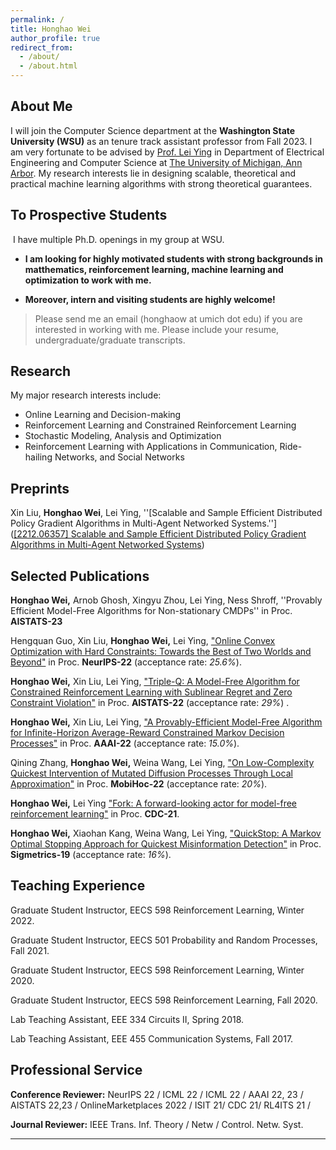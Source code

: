 ```yaml
---
permalink: /
title: Honghao Wei
author_profile: true
redirect_from: 
  - /about/
  - /about.html
---
```


## About Me

I will join the Computer Science department at the **Washington State University (WSU)** as an tenure track assistant professor from Fall 2023. I am very fortunate to be advised by [Prof. Lei Ying](https://leiying.engin.umich.edu/) in Department of Electrical Engineering and Computer Science at [The University of Michigan, Ann Arbor](https://eecs.engin.umich.edu/). My research interests lie in designing scalable, theoretical and practical machine learning algorithms with strong theoretical guarantees.

## To Prospective Students

 I have multiple Ph.D. openings in my group at WSU.

- **I am looking for highly motivated students with strong  backgrounds in matthematics, reinforcement learning, machine learning and optimization to work with me.**

- **Moreover, intern and visiting students are highly welcome!**

> Please send me an email (honghaow at umich dot edu) if you are interested in working with me. Please include your resume, undergraduate/graduate transcripts.

## Research

My major research interests include:

- Online Learning and Decision-making
- Reinforcement Learning and Constrained Reinforcement Learning
- Stochastic Modeling, Analysis and Optimization
- Reinforcement Learning with Applications in Communication, Ride-hailing Networks, and Social Networks

## Preprints

 Xin Liu, **Honghao Wei**, Lei Ying, ''[Scalable and Sample Efficient Distributed Policy Gradient Algorithms in Multi-Agent Networked Systems.'']([[2212.06357] Scalable and Sample Efficient Distributed Policy Gradient Algorithms in Multi-Agent Networked Systems](https://arxiv.org/abs/2212.06357)) 

## Selected Publications

**Honghao Wei,** Arnob Ghosh, Xingyu Zhou, Lei Ying, Ness Shroff, ''Provably Efficient Model-Free Algorithms for Non-stationary CMDPs'' in Proc. **AISTATS-23**

Hengquan Guo, Xin Liu, **Honghao Wei,** Lei Ying, ["Online Convex Optimization with Hard Constraints: Towards the Best of Two Worlds and Beyond"](https://openreview.net/pdf?id=rwdpFgfVpvN) in Proc. **NeurIPS-22** (acceptance rate: *25.6%*). 

**Honghao Wei,** Xin Liu, Lei Ying, ["Triple-Q: A Model-Free Algorithm for Constrained Reinforcement Learning with Sublinear Regret and Zero Constraint Violation"](https://proceedings.mlr.press/v151/wei22a/wei22a.pdf)  in Proc. **AISTATS-22** (acceptance rate: *29%*) .

**Honghao Wei,** Xin Liu, Lei Ying, ["A Provably-Efficient Model-Free Algorithm for Infinite-Horizon Average-Reward Constrained Markov Decision Processes"](https://www.aaai.org/AAAI22Papers/AAAI-8499.HonghaoW.pdf) in Proc. **AAAI-22** (acceptance rate: *15.0%*).

Qining Zhang, **Honghao Wei,** Weina Wang, Lei Ying, ["On Low-Complexity Quickest Intervention of Mutated Diffusion Processes Through Local Approximation"](https://arxiv.org/pdf/2206.04733.pdf) in Proc. **MobiHoc-22** (acceptance rate: *20%*).

**Honghao Wei,** Lei Ying ["Fork: A forward-looking actor for model-free reinforcement learning"](https://ieeexplore.ieee.org/stamp/stamp.jsp?arnumber=9683288) in Proc. **CDC-21**.

**Honghao Wei,** Xiaohan Kang, Weina Wang, Lei Ying, ["QuickStop: A Markov Optimal Stopping Approach for Quickest Misinformation Detection"](https://dl.acm.org/doi/pdf/10.1145/3341617.3326156) in Proc. **Sigmetrics-19** (acceptance rate: *16%*).

## Teaching Experience

Graduate Student Instructor, EECS 598 Reinforcement Learning, Winter 2022.

Graduate Student Instructor, EECS 501 Probability and Random Processes, Fall 2021.

Graduate Student Instructor, EECS 598 Reinforcement Learning, Winter 2020.

Graduate Student Instructor, EECS 598 Reinforcement Learning, Fall 2020.

Lab Teaching Assistant, EEE 334 Circuits II, Spring 2018.

Lab Teaching Assistant, EEE 455 Communication Systems, Fall 2017.

## Professional Service

**Conference Reviewer:**  NeurIPS 22 / ICML 22 / ICML 22 / AAAI 22, 23 / AISTATS 22,23 / OnlineMarketplaces 2022 / ISIT 21/ CDC 21/ RL4ITS 21 / 

**Journal Reviewer:** IEEE Trans. Inf. Theory / Netw / Control. Netw. Syst.

----

<script type="text/javascript" id="clustrmaps" src="//cdn.clustrmaps.com/map_v2.js?cl=080808&w=200&t=n&d=tp9u_NjgR8RoZ68Gx0deVmgIR3b2lyJgrolOc57KXEE&co=ffffff&cmo=3acc3a&cmn=ff5353&ct=808080"></script>
